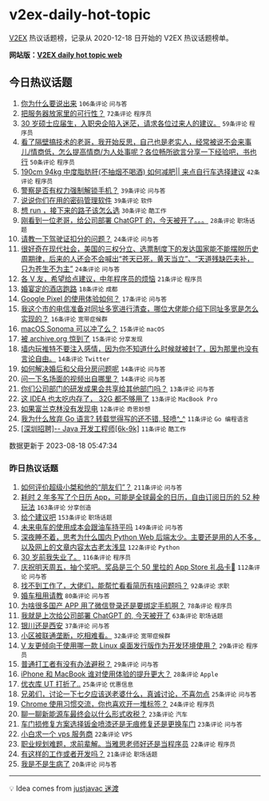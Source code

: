 # v2ex-daily-hot-topic

[V2EX](https://www.v2ex.com/) 热议话题榜，记录从 2020-12-18 日开始的 V2EX 热议话题榜单。

**网站版：[V2EX daily hot topic web](https://boojack.github.io/v2ex-daily-hot-topic-web/)**

## 今日热议话题

<!-- TODAY BEGIN -->

1. [你为什么要说出来](https://www.v2ex.com/t/966282) `106条评论` `问与答`
1. [把服务器放家里的可行性？](https://www.v2ex.com/t/966307) `72条评论` `程序员`
1. [30 岁硕士应届生，入职央企陷入迷茫，请求各位过来人的建议。](https://www.v2ex.com/t/966335) `59条评论` `程序员`
1. [看了隔壁搞技术的老哥，我开始反思，自己也是老实人，经常被说不会来事儿/情商低，怎么提高情商/为人处事呢？各位畅所欲言分享一下经验吧，书也行](https://www.v2ex.com/t/966357) `50条评论` `程序员`
1. [190cm 94kg 中度脂肪肝(不抽烟不喝酒) 如何减肥|| 来点自行车选择建议](https://www.v2ex.com/t/966354) `42条评论` `程序员`
1. [警察是否有权力强制解锁手机？](https://www.v2ex.com/t/966347) `39条评论` `问与答`
1. [说说你们在用的密码管理软件](https://www.v2ex.com/t/966301) `39条评论` `软件`
1. [想 run ，接下来的路子该怎么选](https://www.v2ex.com/t/966294) `30条评论` `酷工作`
1. [刚看到一位老哥，给公司部署 ChatGPT 的，今天被开了。。。](https://www.v2ex.com/t/966323) `28条评论` `职场话题`
1. [请教一下驾驶证扣分的问题？](https://www.v2ex.com/t/966363) `24条评论` `问与答`
1. [很好奇在现代社会，美国的三权分立、选票制度下的发达国家能不能摆脱历史周期律，后来的人还会不会喊出“苍天已死，黄天当立”、“天道残缺匹夫补，只为苍生不为主”](https://www.v2ex.com/t/966333) `24条评论` `问与答`
1. [各 V 友，希望给点建议，中年程序员的烦恼](https://www.v2ex.com/t/966285) `21条评论` `程序员`
1. [婚宴定的酒店跑路](https://www.v2ex.com/t/966296) `18条评论` `成都`
1. [Google Pixel 的使用体验如何？](https://www.v2ex.com/t/966283) `17条评论` `问与答`
1. [我这个市的电信准备对同址多宽进行清查，哪位大佬能介绍下同址多宽是怎么实现的？](https://www.v2ex.com/t/966293) `16条评论` `宽带症候群`
1. [macOS Sonoma 可以冲了么？](https://www.v2ex.com/t/966324) `15条评论` `macOS`
1. [被 archive.org 惊到了](https://www.v2ex.com/t/966303) `15条评论` `分享发现`
1. [墙内玩推特不要注入感情，因为你不知道什么时候就被封了，因为那里也没有言论自由。](https://www.v2ex.com/t/966401) `14条评论` `Twitter`
1. [如何解决婚后和父母分房问题呢](https://www.v2ex.com/t/966316) `14条评论` `问与答`
1. [问一下名场面的视频出自哪里？](https://www.v2ex.com/t/966288) `14条评论` `问与答`
1. [你们公司部门的研发成果会共享给其他部门吗？](https://www.v2ex.com/t/966319) `13条评论` `问与答`
1. [这 IDEA 也太吃内存了， 32G 都不够用了](https://www.v2ex.com/t/966295) `13条评论` `MacBook Pro`
1. [如果富兰克林没有发现电](https://www.v2ex.com/t/966308) `12条评论` `奇思妙想`
1. [我为什么放弃 Go 语言? 转载觉得写的还不错, 轻喷^_^](https://www.v2ex.com/t/966394) `11条评论` `Go 编程语言`
1. [[深圳招聘]-- Java 开发工程师[6k-9k]](https://www.v2ex.com/t/966337) `11条评论` `酷工作`

数据更新于 2023-08-18 05:47:34

<!-- TODAY END -->

### 昨日热议话题

<!-- YESTERDAY BEGIN -->

1. [如何评价超级小桀和他的“朋友们”？](https://www.v2ex.com/t/965958) `211条评论` `问与答`
1. [耗时 2 年多写了个日历 App，可能是全球最全的日历，自由订阅日历的 52 种玩法](https://www.v2ex.com/t/966033) `163条评论` `分享创造`
1. [给个建议吧](https://www.v2ex.com/t/966058) `153条评论` `职场话题`
1. [未来电车的使用成本会跟油车持平吗](https://www.v2ex.com/t/965961) `149条评论` `问与答`
1. [深夜睡不着，思考为什么国内 Python Web 后端太少。主要还是用的人不多，以及网上的文章内容太古老太浅显](https://www.v2ex.com/t/965956) `122条评论` `Python`
1. [30 岁前我失业了。](https://www.v2ex.com/t/966116) `116条评论` `程序员`
1. [庆祝明天周五，抽个奖吧。奖品是三个 50 里拉的 App Store 礼品卡🎉](https://www.v2ex.com/t/966094) `112条评论` `问与答`
1. [找不到工作了，大佬们，能帮忙看看简历有啥问题吗？](https://www.v2ex.com/t/966032) `92条评论` `求职`
1. [婚车租用请教](https://www.v2ex.com/t/965971) `80条评论` `问与答`
1. [为啥很多国产 APP 用了微信登录还是要绑定手机啊？](https://www.v2ex.com/t/965984) `78条评论` `程序员`
1. [我就是上次给公司部署 ChatGPT 的, 今天被开了](https://www.v2ex.com/t/966243) `63条评论` `职场话题`
1. [银川还是西安](https://www.v2ex.com/t/965955) `37条评论` `问与答`
1. [小区被联通垄断，吃相难看。](https://www.v2ex.com/t/966007) `32条评论` `宽带症候群`
1. [V 友更倾向于使用哪一款 Linux 桌面发行版作为开发环境使用？](https://www.v2ex.com/t/966154) `29条评论` `程序员`
1. [普通打工者有没有办法避税？](https://www.v2ex.com/t/966050) `29条评论` `问与答`
1. [iPhone 和 MacBook 谁对使用体验的提升更大？](https://www.v2ex.com/t/966173) `28条评论` `Apple`
1. [优衣库 UT 打折了..](https://www.v2ex.com/t/966092) `25条评论` `优惠信息`
1. [兄弟们，讨论一下七夕应该送老婆什么，真诚讨论，不喜勿点](https://www.v2ex.com/t/966063) `25条评论` `问与答`
1. [Chrome 使用习惯交流，你也喜欢开一堆标签？](https://www.v2ex.com/t/965989) `24条评论` `程序员`
1. [聊一聊新能源车最终会以什么形式收税？](https://www.v2ex.com/t/966170) `23条评论` `汽车`
1. [车门损修复方案选择钣金喷漆还是无痕修复还是更换车门](https://www.v2ex.com/t/966026) `23条评论` `问与答`
1. [小白求一个 vps 服务商](https://www.v2ex.com/t/966148) `22条评论` `VPS`
1. [职业规划难题，求前辈解。当雅思老师好还是当程序员](https://www.v2ex.com/t/966053) `22条评论` `程序员`
1. [有这样的工作或者开发吗？](https://www.v2ex.com/t/965960) `21条评论` `职场话题`
1. [我是不是生病了](https://www.v2ex.com/t/965985) `20条评论` `问与答`

<!-- YESTERDAY END -->

---

💡 Idea comes from [justjavac 迷渡](https://github.com/justjavac/)
